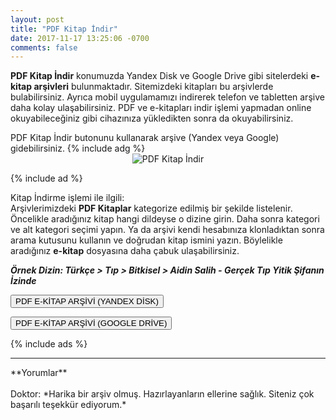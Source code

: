 ```yaml
---
layout: post
title: "PDF Kitap İndir"
date: 2017-11-17 13:25:06 -0700
comments: false
---
```


<p><strong>PDF Kitap İndir</strong> konumuzda Yandex Disk ve Google Drive gibi sitelerdeki <strong>e-kitap arşivleri</strong> bulunmaktadır. Sitemizdeki kitapları bu arşivlerde bulabilirsiniz. Ayrıca mobil uygulamamızı indirerek telefon ve tabletten arşive daha kolay ulaşabilirsiniz. PDF ve e-kitapları indir işlemi yapmadan online okuyabileceğiniz gibi cihazınıza yükledikten sonra da okuyabilirsiniz.</p>
PDF Kitap İndir butonunu kullanarak arşive (Yandex veya Google) gidebilirsiniz.
{% include adg %}

<center><img src="/images/pdf-kitap-indir.jpg" alt="PDF Kitap İndir" style="max-width:100%;" /></center>

{% include ad %}

<p> Kitap İndirme işlemi ile ilgili:<br/>
  Arşivlerimizdeki <strong>PDF Kitaplar</strong> kategorize edilmiş bir şekilde listelenir. Öncelikle aradığınız kitap hangi dildeyse o dizine girin. Daha sonra kategori ve alt kategori seçimi yapın. Ya da arşivi kendi hesabınıza klonladıktan sonra arama kutusunu kullanın ve doğrudan kitap ismini yazın. Böylelikle aradığınız <strong>e-kitap</strong> dosyasına daha çabuk ulaşabilirsiniz.</p>

***Örnek Dizin: Türkçe > Tıp > Bitkisel > Aidin Salih - Gerçek Tıp Yitik Şifanın İzinde***

<p><a href="https://yadi.sk/d/eUVTSuIW3Q8k3M" rel="nofollow"><button type="submit" class="btn btn-warning">PDF E-KİTAP ARŞİVİ (YANDEX DİSK)</button></a></p>
<p><a href="#"><button type="submit" class="btn btn-primary">PDF E-KİTAP ARŞİVİ (GOOGLE DRİVE)</button></a></p>
{% include ads %}

<hr>
**Yorumlar**<br/><br/>
Doktor: *Harika bir arşiv olmuş. Hazırlayanların ellerine sağlık. Siteniz çok başarılı teşekkür ediyorum.*
